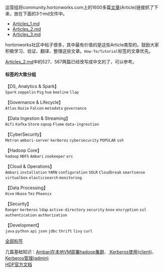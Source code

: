 ---
---
运营组将community.hortonworks.com上的1600多篇[文章](https://community.hortonworks.com/kb/list.html)(Article)链接抓了下来，放在下面的3个md文件中。
- [Articles_1.md](Articles_1.md)  
- [Articles_2.md](Articles_2.md)  
- [Articles_3.md](Articles_3.md)  

hortonworks社区中帖子很多，其中最有价值的是这些Article类型的。鼓励大家积极学习、验证、翻译、整理这些文章。`How-To/Tutorial`标签的文章优先。

[Articles_2.md](Articles_2.md)中的527、567两篇已经改写成中文的了，可以参考。  

#### 标签的大致分组
【DS, Analytics & Spark】  
`Spark` `zeppelin` `Pig` `hue` `beeline` `llap`  

【Governance & Lifecycle】  
`Atlas` `Oozie` `Falcon` `metadata` `governance`  

【Data Ingestion & Streaming】  
`Nifi` `Kafka` `Storm` `sqoop` `Flume` `data-ingrestion`  

【CyberSecurity】  
`Metron` `ambari-server` `kerberos` `cybersecurity` `POPULAR` `ssh`   

【Hadoop Core】  
`hadoop` `HDFS` `Ambari` `zookeeper` `orc`  

【Cloud & Operations】  
`Ambari` `installation` `YARN` `configuration` `SOLR` `Cloudbreak` `smartsense` `virtualbox` `elasticsearch` `monitoring`  

【Data Processing】  
`Hive` `Hbase` `Tez` `Phoenix`  

【Security】  
`Ranger` `kerberos` `ldap` `active-directory` `security` `knox` `encryption` `ssl` `authentication` `authorization`  

【Development】  
`java` `python` `api` `json` `jdbc` `thrift` `livy` `curl`  

[全部标签](https://community.hortonworks.com/topics.html)  

几篇基础知识：[Ambari在本地VM部署hadoop集群](https://imaidata.github.io/blog/ambari_vm/)、[ Kerberos使用(client)](https://imaidata.github.io/blog/kerberos_client/)、[Kerberos管理(admin)](https://imaidata.github.io/blog/kerberos_admin/)  
[HDP官方文档](docs.hortonworks.com)

